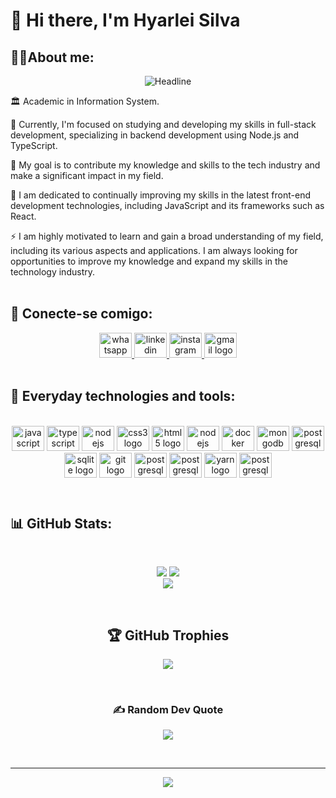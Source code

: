 # 👋 Hi there, I'm Hyarlei Silva
## 👨‍💻About me:<br>
<div align=center>
  <img src="https://readme-typing-svg.herokuapp.com?color=%2332C9E1&size=32&center=true&vCenter=true&width=600&height=50&lines=Information+System+Student;Web+Developer" alt="Headline"/>
</div>

🏛️ Academic in Information System.<br>

🔭 Currently, I'm focused on studying and developing my skills in full-stack development, specializing in backend development using Node.js and TypeScript.

👯 My goal is to contribute my knowledge and skills to the tech industry and make a significant impact in my field.

🌱 I am dedicated to continually improving my skills in the latest front-end development technologies, including JavaScript and its frameworks such as React.

⚡ I am highly motivated to learn and gain a broad understanding of my field, including its various aspects and applications. I am always looking for opportunities to improve my knowledge and expand my skills in the technology industry.<br><br>
## 📱 Conecte-se comigo:
<div align="center">
</a>
  <a href="https://api.whatsapp.com/send?phone=5585996018321" target="_blank">
    <img src="https://raw.githubusercontent.com/maurodesouza/profile-readme-generator/master/src/assets/icons/social/whatsapp/default.svg" width="52" height="40" alt="whatsapp logo"  />
  </a>
  <a href="https://www.linkedin.com/in/hyarlei-silva-b279b5250/" target="_blank">
    <img src="https://raw.githubusercontent.com/maurodesouza/profile-readme-generator/master/src/assets/icons/social/linkedin/default.svg" width="52" height="40" alt="linkedin logo"  />
  </a>
  </a>
  <a href="https://www.instagram.com/_hyarleisilva/" target="_blank">
    <img src="https://raw.githubusercontent.com/maurodesouza/profile-readme-generator/master/src/assets/icons/social/instagram/default.svg" width="52" height="40" alt="instagram logo"  />
  </a>
  </a>
  <a href="mailto:hyarleysf@gmail.com" target="_blank">
    <img src="https://raw.githubusercontent.com/maurodesouza/profile-readme-generator/master/src/assets/icons/social/gmail/default.svg" width="52" height="40" alt="gmail logo"  />
  </a>
  </div>
<div align="left">
<br>

## 🔧 Everyday technologies and tools:
<div align="center"><br>
  <img src="https://cdn.jsdelivr.net/gh/devicons/devicon/icons/javascript/javascript-original.svg" height="40" width="52" alt="javascript logo"  />
  <img src="https://cdn.jsdelivr.net/gh/devicons/devicon/icons/typescript/typescript-original.svg" height="40" width="52" alt="typescript logo"  />
  <img src="https://cdn.jsdelivr.net/gh/devicons/devicon/icons/nodejs/nodejs-original.svg" height="40" width="52" alt="nodejs logo"  />
  <img src="https://cdn.jsdelivr.net/gh/devicons/devicon/icons/css3/css3-original.svg" height="40" width="52" alt="css3 logo"  />
  <img src="https://cdn.jsdelivr.net/gh/devicons/devicon/icons/html5/html5-original.svg" height="40" width="52" alt="html5 logo"  />
  <img src="https://cdn.jsdelivr.net/gh/devicons/devicon/icons/express/express-original.svg" height="40" width="52" alt="nodejs logo"  />
  <img src="https://cdn.jsdelivr.net/gh/devicons/devicon/icons/docker/docker-original.svg" height="40" width="52" alt="docker logo"  />
  <img src="https://cdn.jsdelivr.net/gh/devicons/devicon/icons/mongodb/mongodb-original.svg" height="40" width="52" alt="mongodb logo"  />
  <img src="https://cdn.jsdelivr.net/gh/devicons/devicon/icons/postgresql/postgresql-original.svg" height="40" width="52" alt="postgresql logo"  />
  <img src="https://cdn.jsdelivr.net/gh/devicons/devicon/icons/sqlite/sqlite-original.svg" height="40" width="52" alt="sqlite logo"  />
  <img src="https://cdn.jsdelivr.net/gh/devicons/devicon/icons/git/git-original.svg" height="40" width="52" alt="git logo"  />
  <img src="https://cdn.jsdelivr.net/gh/devicons/devicon/icons/trello/trello-plain.svg" height="40" width="52" alt="postgresql logo"  />
  <img src="https://cdn.jsdelivr.net/gh/devicons/devicon/icons/sequelize/sequelize-original.svg" height="40" width="52" alt="postgresql logo"  />
  <img src="https://cdn.jsdelivr.net/gh/devicons/devicon/icons/yarn/yarn-original.svg" height="40" width="52" alt="yarn logo"  />
  <img src="https://cdn.jsdelivr.net/gh/devicons/devicon/icons/npm/npm-original-wordmark.svg" height="40" width="52" alt="postgresql logo"  />
</div><br>
 </div>

#
## 📊 GitHub Stats:
<div align="center"><br>

![](https://github-readme-stats.vercel.app/api?username=hyarlei&theme=radical&hide_border=false&include_all_commits=false&count_private=false)
![](https://github-readme-streak-stats.herokuapp.com/?user=hyarlei&theme=radical&hide_border=false)<br/>
![](https://github-readme-stats.vercel.app/api/top-langs/?username=hyarlei&theme=radical&hide_border=false&include_all_commits=false&count_private=false&layout=compact)
 </div>

<div align="center"><br>

## 🏆 GitHub Trophies
![](https://github-profile-trophy.vercel.app/?username=hyarlei&theme=radical&no-frame=false&no-bg=false&margin-w=4)
</div>

<div align="center"><br>

### ✍️ Random Dev Quote
![](https://quotes-github-readme.vercel.app/api?type=horizontal&theme=radical)
</div>

<div align="center"><br>

---
[![](https://visitcount.itsvg.in/api?id=hyarlei&icon=0&color=0)](https://visitcount.itsvg.in)
</div>
